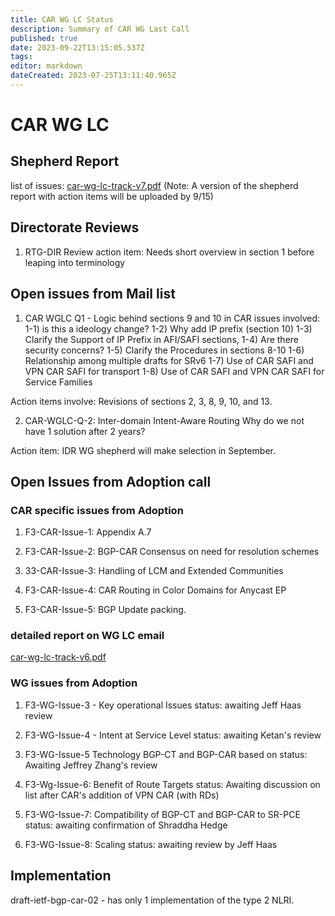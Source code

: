 ```yaml
---
title: CAR WG LC Status 
description: Summary of CAR WG Last Call 
published: true
date: 2023-09-22T13:15:05.537Z
tags: 
editor: markdown
dateCreated: 2023-07-25T13:11:40.965Z
---
```


# CAR WG LC 

## Shepherd Report 
list of issues:  [car-wg-lc-track-v7.pdf](/idr/idr/car-wg-lc-track-v7.pdf)
(Note: A version of the shepherd report with action items will be uploaded by 9/15) 

## Directorate Reviews
1. RTG-DIR Review 
action item: Needs short overview in section 1 before leaping into terminology

## Open issues from Mail list 
1. CAR WGLC Q1 - Logic behind sections 9 and 10 in CAR 
  issues involved: 
    1-1) is this a ideology change? 
    1-2) Why add IP prefix (section 10) 
    1-3) Clarify the Support of IP Prefix in AFI/SAFI sections, 
    1-4) Are there security concerns?
    1-5) Clarify the Procedures in sections 8-10
    1-6) Relationship among multiple drafts for SRv6 
    1-7) Use of CAR SAFI and VPN CAR SAFI for transport
    1-8) Use of CAR SAFI and VPN CAR SAFI for Service Families 

Action items involve: Revisions of sections 2, 3, 8, 9, 10, and 13. 

 2. CAR-WGLC-Q-2: Inter-domain Intent-Aware Routing 
  Why do we not have 1 solution after 2 years? 
 
 Action item: IDR WG shepherd will make selection 
 in September. 
 
 ## Open Issues from Adoption call
 ### CAR specific issues from Adoption  
 1. F3-CAR-Issue-1: Appendix A.7 
 2. F3-CAR-Issue-2: BGP-CAR Consensus on need for resolution schemes

 3. 33-CAR-Issue-3: Handling of LCM and Extended Communities
 4. F3-CAR-Issue-4: CAR Routing in Color Domains for Anycast EP
 5. F3-CAR-Issue-5: BGP Update packing. 

### detailed report on WG LC email
[car-wg-lc-track-v6.pdf](/idr/idr/car-wg-lc-track-v6.pdf)


### WG issues from Adoption 
1. F3-WG-Issue-3 - Key operational Issues
status: awaiting Jeff Haas review

2. F3-WG-Issue-4 - Intent at Service Level 
status: awaiting Ketan's review

3. F3-WG-Issue-5 Technology BGP-CT and BGP-CAR based on 
status: Awaiting Jeffrey Zhang's review 

4. F3-Wg-Issue-6: Benefit of Route Targets
status: Awaiting discussion on list after CAR's 
addition of VPN CAR (with RDs)

5. F3-WG-Issue-7: Compatibility of BGP-CT and BGP-CAR to SR-PCE
status: awaiting confirmation of Shraddha Hedge 

6. F3-WG-Issue-8: Scaling 
status: awaiting review by Jeff Haas 

## Implementation

draft-ietf-bgp-car-02 - has only 1 implementation of the 
type 2 NLRI.  


